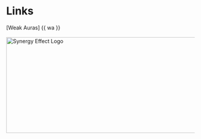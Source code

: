 <h1>Links</h1>
[Weak Auras] {{ wa }}
<br/><br/>
<img src="https://i.imgur.com/nR3YuZq.jpg" alt="Synergy Effect Logo" width="512" height="256">

